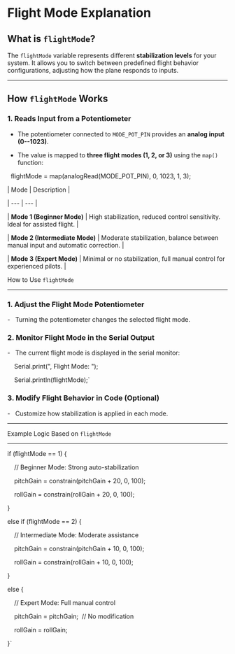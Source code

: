 # Flight Mode Explanation

## What is `flightMode`?

The `flightMode` variable represents different **stabilization levels** for your system. It allows you to switch between predefined flight behavior configurations, adjusting how the plane responds to inputs.

---

## How `flightMode` Works

### 1. **Reads Input from a Potentiometer**

- The potentiometer connected to `MODE_POT_PIN` provides an **analog input (0--1023)**.

- The value is mapped to **three flight modes (1, 2, or 3)** using the `map()` function:

  flightMode = map(analogRead(MODE_POT_PIN), 0, 1023, 1, 3);

| Mode | Description |

| --- | --- |

| **Mode 1 (Beginner Mode)** | High stabilization, reduced control sensitivity. Ideal for assisted flight. |

| **Mode 2 (Intermediate Mode)** | Moderate stabilization, balance between manual input and automatic correction. |

| **Mode 3 (Expert Mode)** | Minimal or no stabilization, full manual control for experienced pilots. |

How to Use `flightMode`

-----------------------

### **1\. Adjust the Flight Mode Potentiometer**

-   Turning the potentiometer changes the selected flight mode.

### **2\. Monitor Flight Mode in the Serial Output**

-   The current flight mode is displayed in the serial monitor:

    Serial.print(", Flight Mode: ");

    Serial.println(flightMode);`

### **3\. Modify Flight Behavior in Code (Optional)**

-   Customize how stabilization is applied in each mode.

* * * * *

Example Logic Based on `flightMode`

-----------------------------------

if (flightMode == 1) {

    // Beginner Mode: Strong auto-stabilization

    pitchGain = constrain(pitchGain + 20, 0, 100);

    rollGain = constrain(rollGain + 20, 0, 100);

}

else if (flightMode == 2) {

    // Intermediate Mode: Moderate assistance

    pitchGain = constrain(pitchGain + 10, 0, 100);

    rollGain = constrain(rollGain + 10, 0, 100);

}

else {

    // Expert Mode: Full manual control

    pitchGain = pitchGain;  // No modification

    rollGain = rollGain;

}`